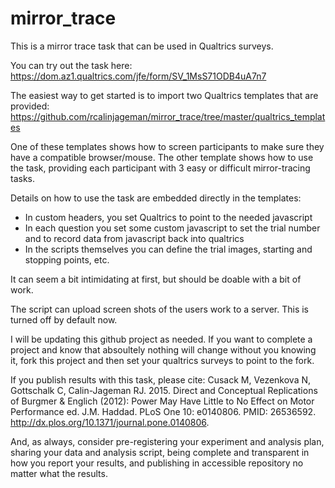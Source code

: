# mirror_trace
This is a mirror trace task that can be used in Qualtrics surveys.

You can try out the task here:
   https://dom.az1.qualtrics.com/jfe/form/SV_1MsS71ODB4uA7n7

The easiest way to get started is to import two Qualtrics templates that are provided:
   https://github.com/rcalinjageman/mirror_trace/tree/master/qualtrics_templates

One of these templates shows how to screen participants to make sure they have a compatible browser/mouse.
The other template shows how to use the task, providing each participant with 3 easy or difficult mirror-tracing tasks.

Details on how to use the task are embedded directly in the templates:
* In custom headers, you set Qualtrics to point to the needed javascript
* In each question you set some custom javascript to set the trial number and to record data from javascript back into qualtrics
* In the scripts themselves you can define the trial images, starting and stopping points, etc.

It can seem a bit intimidating at first, but should be doable with a bit of work.

The script can upload screen shots of the users work to a server.  This is turned off by default now.

I will be updating this github project as needed. If you want to complete a project and know that absoultely nothing
will change without you knowing it, fork this project and then set your qualtrics surveys to point to the fork.

If you publish results with this task, please cite:
   Cusack M, Vezenkova N, Gottschalk C, Calin-Jageman RJ. 2015. Direct and Conceptual Replications of Burgmer & Englich (2012): Power May Have Little to No Effect on Motor Performance ed. J.M. Haddad. PLoS One 10: e0140806. PMID: 26536592. http://dx.plos.org/10.1371/journal.pone.0140806.

And, as always, consider pre-registering your experiment and analysis plan, sharing your data and analysis script, being complete and transparent in how you report your results, and publishing in accessible repository no matter what the results.  
